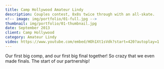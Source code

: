 ```yaml
---
title: Camp Hollywood Amateur Lindy
description: Couples contest, 8x8s twice through with an all-skate.
<!-- image: img/portfolio/01-full.jpg -->
thumbnail: img/portfolio/01-thumbnail.jpg
date: September 2013
client: Camp Hollywood
category: Amateur Lindy
video: https://www.youtube.com/embed/HOh1Xt1sVdk?start=420?autoplay=1
---
```

Our first big comp, and our first big final together! So crazy that we even made finals. The start of our partnership!
